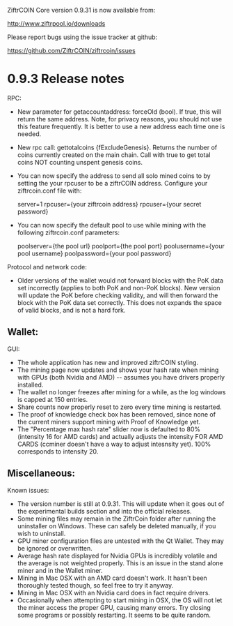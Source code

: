 ZiftrCOIN Core version 0.9.31 is now available from:

  http://www.ziftrpool.io/downloads

Please report bugs using the issue tracker at github:

  https://github.com/ZiftrCOIN/ziftrcoin/issues

0.9.3 Release notes
=======================

RPC:
 - New parameter for getaccountaddress: forceOld (bool). If true, this will return the same address. Note, for privacy reasons, you should not use this feature frequently. It is better to use a new address each time one is needed.
 - New rpc call: gettotalcoins {fExcludeGenesis}. Returns the number of coins currently created on the main chain. Call with true to get total coins NOT counting unspent genesis coins.
 - You can now specify the address to send all solo mined coins to by setting the your rpcuser to be a ziftrCOIN address. Configure your ziftrcoin.conf file with:

    server=1
    rpcuser={your ziftrcoin address}
    rpcuser={your secret password}

 - You can now specify the default pool to use while mining with the following ziftrcoin.conf parameters:

    poolserver={the pool url}
    poolport={the pool port}
    poolusername={your pool username}
    poolpassword={your pool password}


Protocol and network code:
 - Older versions of the wallet would not forward blocks with the PoK data set incorrectly (applies to both PoK and non-PoK blocks). New version will update the PoK before checking validity, and will then forward the block with the PoK data set correctly. This does not expands the space of valid blocks, and is not a hard fork.


Wallet:
 - 


GUI:
 - The whole application has new and improved ziftrCOIN styling. 
 - The mining page now updates and shows your hash rate when mining with GPUs (both Nvidia and AMD) -- assumes you have drivers properly installed. 
 - The wallet no longer freezes after mining for a while, as the log windows is capped at 150 entries.
 - Share counts now properly reset to zero every time mining is restarted. 
 - The proof of knowledge check box has been removed, since none of the current miners support mining with Proof of Knowledge yet.
 - The "Percentage max hash rate" slider now is defaulted to 80% (intensity 16 for AMD cards) and actually adjusts the intensity FOR AMD CARDS (ccminer doesn't have a way to adjust intesnsity yet). 100% corresponds to intensity 20. 


Miscellaneous:
 - 


Known issues:
 - The version number is still at 0.9.31. This will update when it goes out of the experimental builds section and into the official releases. 
 - Some mining files may remain in the ZiftrCoin folder after running the uninstaller on Windows. These can safely be deleted manually, if you wish to uninstall.
 - GPU miner configuration files are untested with the Qt Wallet. They may be ignored or overwritten.
 - Average hash rate displayed for Nvidia GPUs is incredibly volatile and the average is not weighted properly. This is an issue in the stand alone miner and in the Wallet miner.
 - Mining in Mac OSX with an AMD card doesn't work. It hasn't been thoroughly tested though, so feel free to try it anyway.
 - Mining in Mac OSX with an Nvidia card does in fact require drivers.
 - Occasionally when attempting to start mining in OSX, the OS will not let the miner access the proper GPU, causing many errors. Try closing some programs or possibly restarting. It seems to be quite random.



